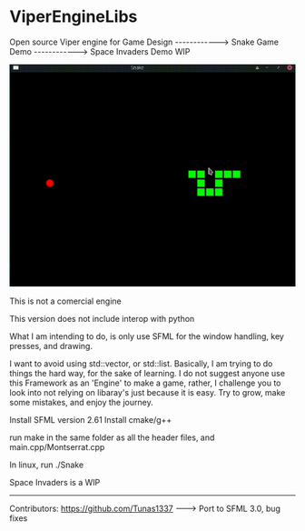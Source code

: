 # ViperEngineLibs
 Open source Viper engine for Game Design ------------> Snake Game Demo
					  ------------> Space Invaders Demo WIP

 ![Snake Game!](snakeGame.gif)

 This is not a comercial engine

 This version does not include interop with python

 What I am intending to do, is only use SFML for the window handling, key presses, and drawing. 

 I want to avoid using std::vector, or std::list. Basically, I am trying to do things the hard way, 
 for the sake of learning. I do not suggest anyone use this Framework as an 'Engine' to make a game, 
 rather, I challenge you to look into not relying on libaray's just because it is easy. Try to grow,
 make some mistakes, and enjoy the journey. 

Install SFML version 2.61
Install cmake/g++

run make 
in the same folder as all the header files, and main.cpp/Montserrat.cpp

In linux, run ./Snake

Space Invaders is a WIP


--------------------------------------------------------------------------
Contributors:
	https://github.com/Tunas1337 ---> Port to SFML 3.0, bug fixes

 
